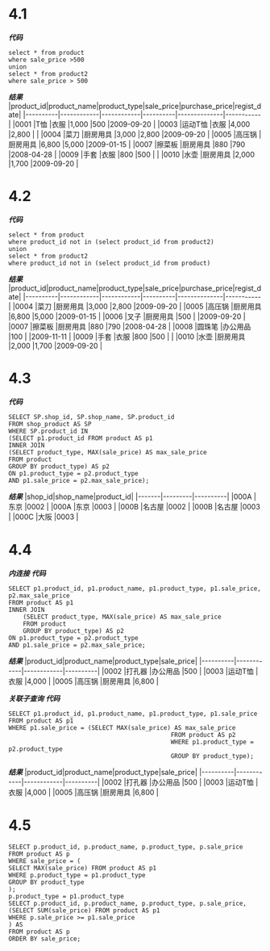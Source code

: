 # 4.1
***代码***

```
select * from product
where sale_price >500
union
select * from product2
where sale_price > 500
```

***结果***
|product_id|product_name|product_type|sale_price|purchase_price|regist_date|
|----------|------------|------------|----------|--------------|-----------|
|0001      |T恤          |衣服          |1,000     |500           |2009-09-20 |
|0003      |运动T恤        |衣服          |4,000     |2,800         |           |
|0004      |菜刀          |厨房用具        |3,000     |2,800         |2009-09-20 |
|0005      |高压锅         |厨房用具        |6,800     |5,000         |2009-01-15 |
|0007      |擦菜板         |厨房用具        |880       |790           |2008-04-28 |
|0009      |手套          |衣服          |800       |500           |           |
|0010      |水壶          |厨房用具        |2,000     |1,700         |2009-09-20 |

# 4.2
***代码***

```
select * from product
where product_id not in (select product_id from product2)
union
select * from product2
where product_id not in (select product_id from product)
```

***结果***
|product_id|product_name|product_type|sale_price|purchase_price|regist_date|
|----------|------------|------------|----------|--------------|-----------|
|0004      |菜刀          |厨房用具        |3,000     |2,800         |2009-09-20 |
|0005      |高压锅         |厨房用具        |6,800     |5,000         |2009-01-15 |
|0006      |叉子          |厨房用具        |500       |              |2009-09-20 |
|0007      |擦菜板         |厨房用具        |880       |790           |2008-04-28 |
|0008      |圆珠笔         |办公用品        |100       |              |2009-11-11 |
|0009      |手套          |衣服          |800       |500           |           |
|0010      |水壶          |厨房用具        |2,000     |1,700         |2009-09-20 |

# 4.3
***代码***

```
SELECT SP.shop_id, SP.shop_name, SP.product_id 
FROM shop_product AS SP
WHERE SP.product_id IN
(SELECT p1.product_id FROM product AS p1
INNER JOIN 
(SELECT product_type, MAX(sale_price) AS max_sale_price
FROM product
GROUP BY product_type) AS p2
ON p1.product_type = p2.product_type
AND p1.sale_price = p2.max_sale_price);
```

***结果***
|shop_id|shop_name|product_id|
|-------|---------|----------|
|000A   |东京       |0002      |
|000A   |东京       |0003      |
|000B   |名古屋      |0002      |
|000B   |名古屋      |0003      |
|000C   |大阪       |0003      |

# 4.4
***内连接***
***代码***

```
SELECT p1.product_id, p1.product_name, p1.product_type, p1.sale_price, p2.max_sale_price 
FROM product AS p1
INNER JOIN 
	(SELECT product_type, MAX(sale_price) AS max_sale_price
	FROM product
	GROUP BY product_type) AS p2
ON p1.product_type = p2.product_type
AND p1.sale_price = p2.max_sale_price;
```

***结果***
|product_id|product_name|product_type|sale_price|
|----------|------------|------------|----------|
|0002      |打孔器         |办公用品        |500       |
|0003      |运动T恤        |衣服          |4,000     |
|0005      |高压锅         |厨房用具        |6,800     |

***关联子查询***
***代码***

```
SELECT p1.product_id, p1.product_name, p1.product_type, p1.sale_price
FROM product AS p1
WHERE p1.sale_price = (SELECT MAX(sale_price) AS max_sale_price
											 FROM product AS p2
											 WHERE p1.product_type = p2.product_type
											 GROUP BY product_type);
```

***结果***
|product_id|product_name|product_type|sale_price|
|----------|------------|------------|----------|
|0002      |打孔器         |办公用品        |500       |
|0003      |运动T恤        |衣服          |4,000     |
|0005      |高压锅         |厨房用具        |6,800     |

# 4.5

```
SELECT p.product_id, p.product_name, p.product_type, p.sale_price
FROM product AS p
WHERE sale_price = (
SELECT MAX(sale_price) FROM product AS p1
WHERE p.product_type = p1.product_type
GROUP BY product_type
);
p.product_type = p1.product_type
SELECT p.product_id, p.product_name, p.product_type, p.sale_price,
(SELECT SUM(sale_price) FROM product AS p1
WHERE p.sale_price >= p1.sale_price
) AS
FROM product AS p
ORDER BY sale_price;
```
